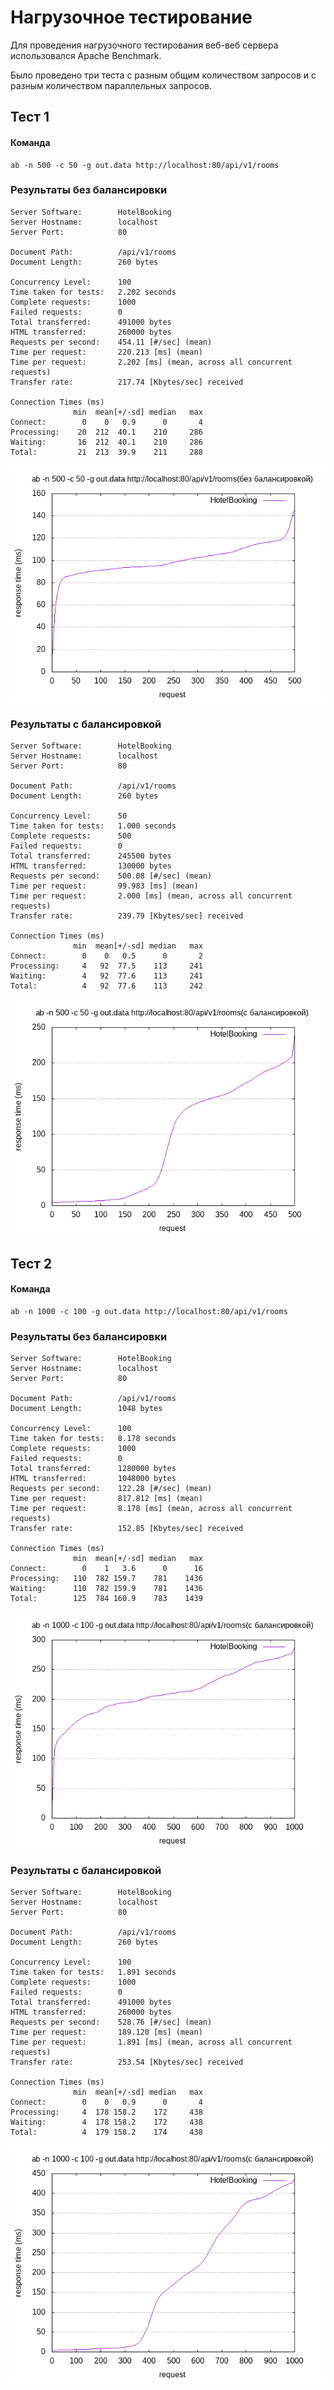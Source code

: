 # Нагрузочное тестирование

Для проведения нагрузочного тестирования веб-веб сервера использовался Apache Benchmark.

Было проведено три теста с разным общим количеством запросов и с разным количеством параллельных запросов.

## Тест 1

#### Команда
```shell
ab -n 500 -c 50 -g out.data http://localhost:80/api/v1/rooms
```

### Результаты без балансировки

```
Server Software:        HotelBooking
Server Hostname:        localhost
Server Port:            80

Document Path:          /api/v1/rooms
Document Length:        260 bytes

Concurrency Level:      100
Time taken for tests:   2.202 seconds
Complete requests:      1000
Failed requests:        0
Total transferred:      491000 bytes
HTML transferred:       260000 bytes
Requests per second:    454.11 [#/sec] (mean)
Time per request:       220.213 [ms] (mean)
Time per request:       2.202 [ms] (mean, across all concurrent requests)
Transfer rate:          217.74 [Kbytes/sec] received

Connection Times (ms)
              min  mean[+/-sd] median   max
Connect:        0    0   0.9      0       4
Processing:    20  212  40.1    210     286
Waiting:       16  212  40.1    210     286
Total:         21  213  39.9    211     288
```

![benchmark11.png](img/benchmark11.png)

### Результаты с балансировкой

```
Server Software:        HotelBooking
Server Hostname:        localhost
Server Port:            80

Document Path:          /api/v1/rooms
Document Length:        260 bytes

Concurrency Level:      50
Time taken for tests:   1.000 seconds
Complete requests:      500
Failed requests:        0
Total transferred:      245500 bytes
HTML transferred:       130000 bytes
Requests per second:    500.08 [#/sec] (mean)
Time per request:       99.983 [ms] (mean)
Time per request:       2.000 [ms] (mean, across all concurrent requests)
Transfer rate:          239.79 [Kbytes/sec] received

Connection Times (ms)
              min  mean[+/-sd] median   max
Connect:        0    0   0.5      0       2
Processing:     4   92  77.5    113     241
Waiting:        4   92  77.6    113     241
Total:          4   92  77.6    113     242
```
![benchmark21.png](img/benchmark21.png)

## Тест 2

#### Команда
```shell
ab -n 1000 -c 100 -g out.data http://localhost:80/api/v1/rooms
```

### Результаты без балансировки

```
Server Software:        HotelBooking
Server Hostname:        localhost
Server Port:            80

Document Path:          /api/v1/rooms
Document Length:        1048 bytes

Concurrency Level:      100
Time taken for tests:   8.178 seconds
Complete requests:      1000
Failed requests:        0
Total transferred:      1280000 bytes
HTML transferred:       1048000 bytes
Requests per second:    122.28 [#/sec] (mean)
Time per request:       817.812 [ms] (mean)
Time per request:       8.178 [ms] (mean, across all concurrent requests)
Transfer rate:          152.85 [Kbytes/sec] received

Connection Times (ms)
              min  mean[+/-sd] median   max
Connect:        0    1   3.6      0      16
Processing:   110  782 159.7    781    1436
Waiting:      110  782 159.9    781    1436
Total:        125  784 160.9    783    1439
```
![benchmark12.png](img/benchmark12.png)
### Результаты с балансировкой

```
Server Software:        HotelBooking
Server Hostname:        localhost
Server Port:            80

Document Path:          /api/v1/rooms
Document Length:        260 bytes

Concurrency Level:      100
Time taken for tests:   1.891 seconds
Complete requests:      1000
Failed requests:        0
Total transferred:      491000 bytes
HTML transferred:       260000 bytes
Requests per second:    528.76 [#/sec] (mean)
Time per request:       189.120 [ms] (mean)
Time per request:       1.891 [ms] (mean, across all concurrent requests)
Transfer rate:          253.54 [Kbytes/sec] received

Connection Times (ms)
              min  mean[+/-sd] median   max
Connect:        0    0   0.9      0       4
Processing:     4  178 158.2    172     438
Waiting:        4  178 158.2    172     438
Total:          4  179 158.2    174     438
```
![benchmark22.png](img/benchmark22.png)